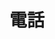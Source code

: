 ---
title: 電話
description: 电话
kana: でんわ
pronunciation: denwa
tone: 平板型
type: 名词
pubDate: 2024-06-29 00:00:03
---